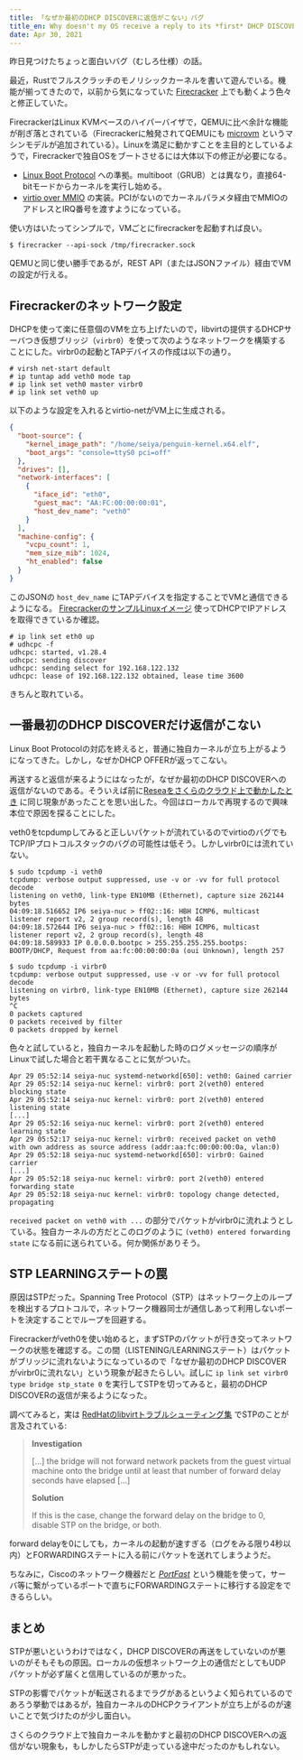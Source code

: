 ```yaml
---
title: 「なぜか最初のDHCP DISCOVERに返信がこない」バグ
title_en: Why doesn't my OS receive a reply to its *first* DHCP DISCOVER?
date: Apr 30, 2021
---
```


昨日見つけたちょっと面白いバグ（むしろ仕様）の話。

最近，Rustでフルスクラッチのモノリシックカーネルを書いて遊んでいる。機能が揃ってきたので，以前から気になっていた [Firecracker](https://firecracker-microvm.github.io/) 上でも動くよう色々と修正していた。

FirecrackerはLinux KVMベースのハイパーバイザで，QEMUに比べ余計な機能が削ぎ落とされている（Firecrackerに触発されてQEMUにも [microvm](https://github.com/bonzini/qemu/blob/master/docs/microvm.rst) というマシンモデルが追加されている）。Linuxを満足に動かすことを主目的としているようで，Firecrackerで独自OSをブートさせるには大体以下の修正が必要になる。

- [Linux Boot Protocol](https://www.kernel.org/doc/html/latest/x86/boot.html) への準拠。multiboot（GRUB）とは異なり，直接64-bitモードからカーネルを実行し始める。
- [virtio over MMIO](https://docs.oasis-open.org/virtio/virtio/v1.1/csprd01/virtio-v1.1-csprd01.html#x1-1440002) の実装。PCIがないのでカーネルパラメタ経由でMMIOのアドレスとIRQ番号を渡すようになっている。


使い方はいたってシンプルで，VMごとにfirecrackerを起動すれば良い。

```
$ firecracker --api-sock /tmp/firecracker.sock 
```

QEMUと同じ使い勝手であるが，REST API（またはJSONファイル）経由でVMの設定が行える。

## Firecrackerのネットワーク設定
DHCPを使って楽に任意個のVMを立ち上げたいので，libvirtの提供するDHCPサーバつき仮想ブリッジ（`virbr0`）を使って次のようなネットワークを構築することにした。virbr0の起動とTAPデバイスの作成は以下の通り。

```
# virsh net-start default
# ip tuntap add veth0 mode tap
# ip link set veth0 master virbr0
# ip link set veth0 up
```

以下のような設定を入れるとvirtio-netがVM上に生成される。

```json
{
  "boot-source": {
    "kernel_image_path": "/home/seiya/penguin-kernel.x64.elf",
    "boot_args": "console=ttyS0 pci=off"
  },
  "drives": [],
  "network-interfaces": [
    {
      "iface_id": "eth0",
      "guest_mac": "AA:FC:00:00:00:01",
      "host_dev_name": "veth0"
    }
  ],
  "machine-config": {
    "vcpu_count": 1,
    "mem_size_mib": 1024,
    "ht_enabled": false
  }
}
```

このJSONの `host_dev_name` にTAPデバイスを指定することでVMと通信できるようになる。
[FirecrackerのサンプルLinuxイメージ](https://github.com/firecracker-microvm/firecracker/blob/main/docs/getting-started.md#running-firecracker) 使ってDHCPでIPアドレスを取得できているか確認。

```
# ip link set eth0 up
# udhcpc -f
udhcpc: started, v1.28.4
udhcpc: sending discover
udhcpc: sending select for 192.168.122.132
udhcpc: lease of 192.168.122.132 obtained, lease time 3600
```

きちんと取れている。

## 一番最初のDHCP DISCOVERだけ返信がこない
Linux Boot Protocolの対応を終えると，普通に独自カーネルが立ち上がるようになってきた。しかし，なぜかDHCP OFFERが返ってこない。

再送すると返信が来るようにはなったが，なぜか最初のDHCP DISCOVERへの返信がないのである。そういえば前に[Reseaをさくらのクラウド上で動かしたとき](https://seiya.me/writing-a-microkernel-from-scratch) に同じ現象があったことを思い出した。今回はローカルで再現するので興味本位で原因を探ることにした。

veth0をtcpdumpしてみると正しいパケットが流れているのでvirtioのバグでもTCP/IPプロトコルスタックのバグの可能性は低そう。しかしvirbr0には流れていない。

```
$ sudo tcpdump -i veth0
tcpdump: verbose output suppressed, use -v or -vv for full protocol decode
listening on veth0, link-type EN10MB (Ethernet), capture size 262144 bytes
04:09:18.516652 IP6 seiya-nuc > ff02::16: HBH ICMP6, multicast listener report v2, 2 group record(s), length 48
04:09:18.572644 IP6 seiya-nuc > ff02::16: HBH ICMP6, multicast listener report v2, 2 group record(s), length 48
04:09:18.589933 IP 0.0.0.0.bootpc > 255.255.255.255.bootps: BOOTP/DHCP, Request from aa:fc:00:00:00:0a (oui Unknown), length 257
```

```
$ sudo tcpdump -i virbr0
tcpdump: verbose output suppressed, use -v or -vv for full protocol decode
listening on virbr0, link-type EN10MB (Ethernet), capture size 262144 bytes
^C
0 packets captured
0 packets received by filter
0 packets dropped by kernel
```

色々と試していると，独自カーネルを起動した時のログメッセージの順序がLinuxで試した場合と若干異なることに気がついた。

```
Apr 29 05:52:14 seiya-nuc systemd-networkd[650]: veth0: Gained carrier
Apr 29 05:52:14 seiya-nuc kernel: virbr0: port 2(veth0) entered blocking state
Apr 29 05:52:14 seiya-nuc kernel: virbr0: port 2(veth0) entered listening state
[...]
Apr 29 05:52:16 seiya-nuc kernel: virbr0: port 2(veth0) entered learning state
Apr 29 05:52:17 seiya-nuc kernel: virbr0: received packet on veth0 with own address as source address (addr:aa:fc:00:00:00:0a, vlan:0)
Apr 29 05:52:18 seiya-nuc systemd-networkd[650]: virbr0: Gained carrier
[...]
Apr 29 05:52:18 seiya-nuc kernel: virbr0: port 2(veth0) entered forwarding state
Apr 29 05:52:18 seiya-nuc kernel: virbr0: topology change detected, propagating
```

`received packet on veth0 with ...` の部分でパケットがvirbr0に流れようとしている。独自カーネルの方だとこのログのように `(veth0) entered forwarding state` になる前に送られている。何か関係がありそう。

## STP LEARNINGステートの罠
原因はSTPだった。Spanning Tree Protocol（STP）はネットワーク上のループを検出するプロトコルで，ネットワーク機器同士が通信しあって利用しないポートを決定することでループを回避する。

Firecrackerがveth0を使い始めると，まずSTPのパケットが行き交ってネットワークの状態を確認する。この間（LISTENING/LEARNINGステート）はパケットがブリッジに流れないようになっているので「なぜか最初のDHCP DISCOVERがvirbr0に流れない」という現象が起きたらしい。試しに `ip link set virbr0 type bridge stp_state 0` を実行してSTPを切ってみると，最初のDHCP DISCOVERの返信が来るようになった。


調べてみると，実は [RedHatのlibvirtトラブルシューティング集](https://access.redhat.com/documentation/en-us/red_hat_enterprise_linux/7/html/virtualization_deployment_and_administration_guide/sect-troubleshooting-common_libvirt_errors_and_troubleshooting) でSTPのことが言及されている:

> **Investigation**
>
> [...] the bridge will not forward network packets from the guest virtual machine onto the bridge until at least that number of forward delay seconds have elapsed [...]
>
> **Solution**
>
> If this is the case, change the forward delay on the bridge to 0, disable STP on the bridge, or both.

forward delayを0にしても，カーネルの起動が速すぎる（ログをみる限り4秒以内）とFORWARDINGステートに入る前にパケットを送れてしまうようだ。

ちなみに，Ciscoのネットワーク機器だと [*PortFast*](https://www.cisco.com/cisco/web/support/JP/docs/SW/LANSWT-Core/CAT6500SWT/CG/004/stp_enha.html#pgfId-1052988) という機能を使って，サーバ等に繋がっているポートで直ちにFORWARDINGステートに移行する設定をできるらしい。

## まとめ
STPが悪いというわけではなく，DHCP DISCOVERの再送をしていないのが悪いのがそもそもの原因。ローカルの仮想ネットワーク上の通信だとしてもUDPパケットが必ず届くと信用しているのが悪かった。

STPの影響でパケットが転送されるまでラグがあるというよく知られているのであろう挙動ではあるが，独自カーネルのDHCPクライアントが立ち上がるのが速いことで気づけたのが少し面白い。

さくらのクラウド上で独自カーネルを動かすと最初のDHCP DISCOVERへの返信がない現象も，もしかしたらSTPが走っている途中だったのかもしれない。
